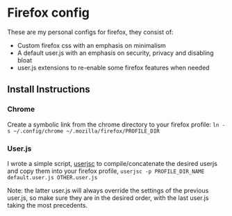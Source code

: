 # Firefox config

These are my personal configs for firefox, they consist of:
- Custom firefox css with an emphasis on minimalism
- A default user.js with an emphasis on security, privacy and disabling bloat
- user.js extensions to re-enable some firefox features when needed

## Install Instructions
### Chrome
Create a symbolic link from the chrome directory to your firefox profile:
`ln -s ~/.config/chrome ~/.mozilla/firefox/PROFILE_DIR`

### User.js
I wrote a simple script, [userjsc](firefox/.local/bin/userjsc) to compile/concatenate the desired userjs and copy them
into your firefox profile, `userjsc -p PROFILE_DIR_NAME default.user.js OTHER.user.js`

Note: the latter user.js will always override the settings of the previous
user.js, so make sure they are in the desired order, with the last user.js
taking the most precedents.
